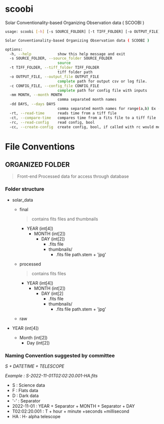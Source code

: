 # scoobi
Solar Conventionality-based Organizing Observation data ( SCOOBI )

```bash
usage: scoobi [-h] [-s SOURCE_FOLDER] [-t TIFF_FOLDER] [-o OUTPUT_FILE] [-c CONFIG_FILE] [-mm MONTH] [-dd DAYS] [-rt] [-ct] [-rc] [-cc]

Solar Conventionality-based Organizing Observation data ( SCOOBI )

options:
  -h, --help            show this help message and exit
  -s SOURCE_FOLDER, --source_folder SOURCE_FOLDER
                        source
  -t TIFF_FOLDER, --tiff_folder TIFF_FOLDER
                        tiff folder path
  -o OUTPUT_FILE, --output_file OUTPUT_FILE
                        complete path for output csv or log file.
  -c CONFIG_FILE, --config_file CONFIG_FILE
                        complete path for config file with inputs
  -mm MONTH, --month MONTH
                        comma separated month names
  -dd DAYS, --days DAYS
                        comma separated month names for range(a,b) Ex --days='1,32'
  -rt, --read-time      reads time from a tiff file
  -ct, --compare-time   compares time from a fits file to a tiff file
  -rc, --read-config    read config, bool
  -cc, --create-config  create config, bool, if called with rc would modify from and to the CONFIG_FILE path
```

# File Conventions


## ORGANIZED FOLDER 

> Front-end Processed data for access through database

### Folder structure
- solar_data
    - final
        > contains fits files and thumbnails
        - YEAR (int[4])
          - MONTH (int[2])
             - DAY (int[2])
                - .fits file
                - thumbnails/
                    - .fits file path.stem + 'jpg'
        
    - processed
        > contains fits files
        - YEAR (int[4])
           - MONTH (int[2])
             - DAY (int[2]
                - .fits file
                - thumbnails/
                    - .fits file path.stem + 'jpg'
    - raw

- YEAR (int[4])
    - Month (int[2])
        - Day (int[2])


### Naming Convention suggested by committee

*S + DATETIME + TELESCOPE*

*Example : S-2022-11-01T02:02:20.001-HA.fits*



- S : Science data
- F : Flats data
- D : Dark data
- '-' : Separator
- 2022-11-01 : YEAR + Separator + MONTH + Separator + DAY
- T02:02:20.001 : T + hour + minute +seconds +millisecond
- HA : H- alpha telescope
